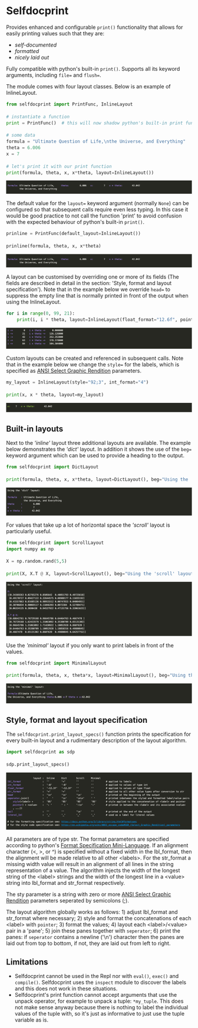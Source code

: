 # Selfdocprint

Provides enhanced and configurable `print()` functionality that allows for easily printing values such that they are: 

* *self-documented*
* *formatted*
* *nicely laid out*

Fully compatible with python's built-in `print()`. Supports all its keyword arguments, including `file=` and `flush=`. 

The module comes with four layout classes. Below is an example of InlineLayout.


```python
from selfdocprint import PrintFunc, InlineLayout

# instantiate a function
print = PrintFunc()  # this will now shadow python's built-in print function

# some data
formula = "Ultimate Question of Life,\nthe Universe, and Everything"
theta = 6.006
x = 7

# let's print it with our print function
print(formula, theta, x, x*theta, layout=InlineLayout())
```

![image_1](https://raw.githubusercontent.com/marcelloDC/selfdocprint/main/images/output_image_1.png)

The default value for the `layout=` keyword argument (normally `None`) can be configured so that subsequent calls require even less typing. In this case it would be good practice to not call the function 'print' to avoid confusion with the expected behaviour of python's built-in `print()`.


```python
prinline = PrintFunc(default_layout=InlineLayout())

prinline(formula, theta, x, x*theta)
```

![image_2](https://raw.githubusercontent.com/marcelloDC/selfdocprint/main/images/output_image_2.png)

A layout can be customised by overriding one or more of its fields (The fields are described in detail in the section: 'Style, format and layout specification'). Note that in the example below we override `head=` to suppress the empty line that is normally printed in front of the output when using the InlineLayout.


```python
for i in range(0, 99, 21):
    print(i, i * theta, layout=InlineLayout(float_format="12.6f", pointer=" -> ", head=""))
```

![image_3](https://raw.githubusercontent.com/marcelloDC/selfdocprint/main/images/output_image_3.png)

Custom layouts can be created and referenced in subsequent calls. Note that in the example below we change the `style=` for the labels, which is specified as [ANSI Select Graphic Rendition](https://en.wikipedia.org/wiki/ANSI_escape_code#SGR_(Select_Graphic_Rendition)_parameters) parameters.


```python
my_layout = InlineLayout(style="92;3", int_format="4")

print(x, x * theta, layout=my_layout)
```

![image_4](https://raw.githubusercontent.com/marcelloDC/selfdocprint/main/images/output_image_4.png)

## Built-in layouts
Next to the *'inline'* layout three additional layouts are available. The example below demonstrates the *'dict'* layout. In addition it shows the use of the `beg=` keyword argument which can be used to provide a heading to the output.


```python
from selfdocprint import DictLayout

print(formula, theta, x, x*theta, layout=DictLayout(), beg="Using the 'dict' layout:\n")
```

![image_5](https://raw.githubusercontent.com/marcelloDC/selfdocprint/main/images/output_image_5.png)

For values that take up a lot of horizontal space the *'scroll'* layout is particularly useful.


```python
from selfdocprint import ScrollLayout
import numpy as np

X = np.random.rand(5,5)

print(X, X.T @ X, layout=ScrollLayout(), beg="Using the 'scroll' layout:\n")
```

![image_6](https://raw.githubusercontent.com/marcelloDC/selfdocprint/main/images/output_image_6.png)

Use the *'minimal'* layout if you only want to print labels in front of the values.


```python
from selfdocprint import MinimalLayout

print(formula, theta, x, theta*x, layout=MinimalLayout(), beg="Using the 'minimal' layout:\n\n")
```

![image_7](https://raw.githubusercontent.com/marcelloDC/selfdocprint/main/images/output_image_7.png)

## Style, format and layout specification
The `selfdocprint.print_layout_specs()` function prints the specification for every built-in layout and a rudimentary description of the layout algorithm.


```python
import selfdocprint as sdp

sdp.print_layout_specs()
```

![image_8](https://raw.githubusercontent.com/marcelloDC/selfdocprint/main/images/output_image_8.png)

All parameters are of type str. The format parameters are specified according to python's [Format Specification Mini-Language](https://docs.python.org/3/library/string.html#formatspec). If an alignment character (<, >, or ^) is specified without a fixed width in the lbl_format, then the alignment will be made relative to all other <labels\>. For the str_format a missing width value will result in an alignment of all lines in the string representation of a value. The algorithm injects the width of the longest string of the <label\> strings and the width of the longest line in a <value\> string into lbl_format and str_format respectively.

The sty parameter is a string with zero or more [ANSI Select Graphic Rendition](https://en.wikipedia.org/wiki/ANSI_escape_code#SGR_(Select_Graphic_Rendition)_parameters) parameters seperated by semicolons (;).

The layout algorithm globally works as follows: 1) adjust lbl_format and str_format where necessary; 2) style and format the concatenations of each <label\> with `pointer`; 3) format the values; 4) layout each <label\>/<value\> pair in a 'pane'; 5) join these panes together with `seperator`; 6) print the panes: if `seperator` contains a newline ('\n') character then the panes are laid out from top to bottom, if not, they are laid out from left to right.

## Limitations
* Selfdocprint cannot be used in the Repl nor with `eval()`, `exec()` and `compile()`. Selfdocprint uses the `inspect` module to discover the labels and this does not work in these situations.
* Selfdocprint's print function cannot accept arguments that use the unpack operator, for example to unpack a tuple: `*my_tuple`. This does not make sense anyway because there is nothing to label the individual values of the tuple with, so it's just as informative to just use the tuple variable as is.
